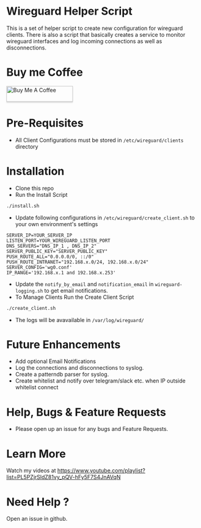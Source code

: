 # Wireguard Helper Script

This is a set of helper script to create new configuration for wireguard clients. There is also a script that basically creates a service to monitor wireguard interfaces and log incoming connections as well as disconnections. 

# Buy me Coffee

<a href="https://www.buymeacoffee.com/akn" target="_blank"><img src="https://www.buymeacoffee.com/assets/img/custom_images/orange_img.png" alt="Buy Me A Coffee" style="height: 41px !important;width: 174px !important;box-shadow: 0px 3px 2px 0px rgba(190, 190, 190, 0.5) !important;-webkit-box-shadow: 0px 3px 2px 0px rgba(190, 190, 190, 0.5) !important;" ></a>

# Pre-Requisites
- All Client Configurations must be stored in `/etc/wireguard/clients` directory

# Installation
- Clone this repo
- Run the Install Script
```bash
./install.sh 
```
- Update following configurations in `/etc/wireguard/create_client.sh` to your own environment's settings
```
SERVER_IP=YOUR_SERVER_IP
LISTEN_PORT=YOUR_WIREGUARD_LISTEN_PORT
DNS_SERVERS="DNS_IP_1 , DNS_IP_2"
SERVER_PUBLIC_KEY="SERVER_PUBLIC_KEY"
PUSH_ROUTE_ALL="0.0.0.0/0, ::/0"
PUSH_ROUTE_INTRANET="192.168.x.0/24, 192.168.x.0/24"
SERVER_CONFIG='wg0.conf'
IP_RANGE='192.168.x.1 and 192.168.x.253'
```
- Update the `notify_by_email` and `notification_email` in `wireguard-logging.sh` to get email notifications.
- To Manage Clients Run the Create Client Script
```bash
./create_client.sh
```
- The logs will be avavailable in `/var/log/wireguard/`

# Future Enhancements
- Add optional Email Notifications 
- Log the connections and disconnections to syslog.
- Create a patterndb parser for syslog. 
- Create whitelist and notify over telegram/slack etc. when IP outside whitelist connect

# Help, Bugs &  Feature Requests
- Please open up an issue for any bugs and Feature Requests.

# Learn More

Watch my videos at https://www.youtube.com/playlist?list=PL5PZjrSldZ81vy_pQV-hFy5F7S4JnAVqN

# Need Help ? 

Open an issue in github. 
